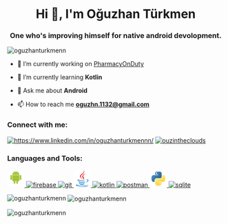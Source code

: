 <h1 align="center">Hi 👋, I'm Oğuzhan Türkmen</h1>
<h3 align="center">One who's improving himself for native android devolopment.</h3>

<p align="left"> <img src="https://komarev.com/ghpvc/?username=oguzhanturkmenn&label=Profile%20views&color=0e75b6&style=flat" alt="oguzhanturkmenn" /> </p>

- 🔭 I’m currently working on [PharmacyOnDuty](https://github.com/oguzhanturkmenn/PharmacyOnDuty)

- 🌱 I’m currently learning **Kotlin**

- 💬 Ask me about **Android**

- 📫 How to reach me **oguzhn.1132@gmail.com**

<h3 align="left">Connect with me:</h3>
<p align="left">
<a href="https://linkedin.com/in/https://www.linkedin.com/in/oguzhanturkmennn/" target="blank"><img align="center" src="https://raw.githubusercontent.com/rahuldkjain/github-profile-readme-generator/master/src/images/icons/Social/linked-in-alt.svg" alt="https://www.linkedin.com/in/oguzhanturkmennn/" height="30" width="40" /></a>
<a href="https://instagram.com/ouzintheclouds" target="blank"><img align="center" src="https://raw.githubusercontent.com/rahuldkjain/github-profile-readme-generator/master/src/images/icons/Social/instagram.svg" alt="ouzintheclouds" height="30" width="40" /></a>
</p>

<h3 align="left">Languages and Tools:</h3>
<p align="left"> <a href="https://developer.android.com" target="_blank" rel="noreferrer"> <img src="https://raw.githubusercontent.com/devicons/devicon/master/icons/android/android-original-wordmark.svg" alt="android" width="40" height="40"/> </a> <a href="https://firebase.google.com/" target="_blank" rel="noreferrer"> <img src="https://www.vectorlogo.zone/logos/firebase/firebase-icon.svg" alt="firebase" width="40" height="40"/> </a> <a href="https://git-scm.com/" target="_blank" rel="noreferrer"> <img src="https://www.vectorlogo.zone/logos/git-scm/git-scm-icon.svg" alt="git" width="40" height="40"/> </a> <a href="https://www.java.com" target="_blank" rel="noreferrer"> <img src="https://raw.githubusercontent.com/devicons/devicon/master/icons/java/java-original.svg" alt="java" width="40" height="40"/> </a> <a href="https://kotlinlang.org" target="_blank" rel="noreferrer"> <img src="https://www.vectorlogo.zone/logos/kotlinlang/kotlinlang-icon.svg" alt="kotlin" width="40" height="40"/> </a> <a href="https://postman.com" target="_blank" rel="noreferrer"> <img src="https://www.vectorlogo.zone/logos/getpostman/getpostman-icon.svg" alt="postman" width="40" height="40"/> </a> <a href="https://www.python.org" target="_blank" rel="noreferrer"> <img src="https://raw.githubusercontent.com/devicons/devicon/master/icons/python/python-original.svg" alt="python" width="40" height="40"/> </a> <a href="https://www.sqlite.org/" target="_blank" rel="noreferrer"> <img src="https://www.vectorlogo.zone/logos/sqlite/sqlite-icon.svg" alt="sqlite" width="40" height="40"/> </a> </p>

<p><img align="left" src="https://github-readme-stats.vercel.app/api/top-langs?username=oguzhanturkmenn&show_icons=true&locale=en&layout=compact" alt="oguzhanturkmenn" /></p>

<p>&nbsp;<img align="center" src="https://github-readme-stats.vercel.app/api?username=oguzhanturkmenn&show_icons=true&locale=en" alt="oguzhanturkmenn" /></p>

<p><img align="center" src="https://github-readme-streak-stats.herokuapp.com/?user=oguzhanturkmenn&" alt="oguzhanturkmenn" /></p>
